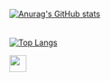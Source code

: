 [![Anurag's GitHub stats](https://github-readme-stats.vercel.app/api?username=tikoabelyan&count_private=true&show_icons=true&theme=tokyonight)](https://github.com/anuraghazra/github-readme-stats)
</br>
</br>
</br>
[![Top Langs](https://github-readme-stats.vercel.app/api/top-langs/?username=tikoabelyan&layout=compact)](https://github.com/anuraghazra/github-readme-stats)
</br>

<div>
  <a href="https://www.linkedin.com/in/tiko-abelyan-4974b9142" target="_blank">
    <img src="https://cdn-icons-png.flaticon.com/512/174/174857.png" width="30px" height="30px">
  </a>
</div>
